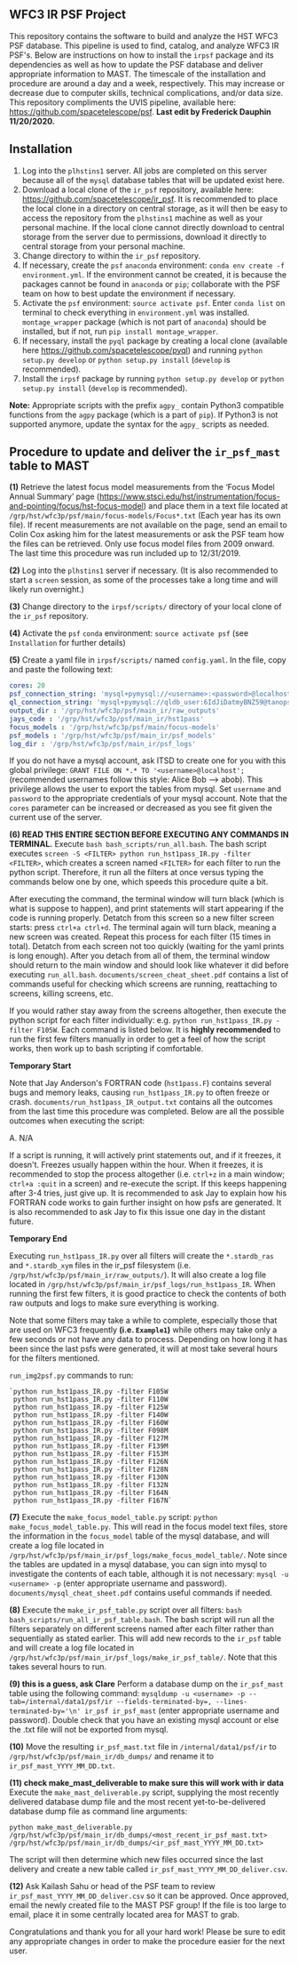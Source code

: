 WFC3 IR PSF Project
---------------------

This repository contains the software to build and analyze the HST WFC3 PSF database. This pipeline is used to find, catalog, and analyze WFC3 IR PSF's.  Below are instructions on how to install the `irpsf` package and its dependencies as well as how to update the PSF database and deliver appropriate information to MAST. The timescale of the installation and procedure are around a day and a week, respectively.  This may increase or decrease due to computer skills, technical complications, and/or data size. This repository compliments the UVIS pipeline, available here: https://github.com/spacetelescope/psf. **Last edit by Frederick Dauphin 11/20/2020.**

Installation
----------------

1. Log into the `plhstins1` server. All jobs are completed on this server because all of the `mysql` database tables that will be updated exist here.
2. Download a local clone of the `ir_psf` repository, available here: https://github.com/spacetelescope/ir_psf.  It is recommended to place the local clone in a directory on central storage, as it will then be easy to access the repository from the `plhstins1` machine as well as your personal machine. If the local clone cannot directly download to central storage from the server due to permissions, download it directly to central storage from your personal machine.
3. Change directory to within the `ir_psf` repository.
4. If necessary, create the `psf` `anaconda` environment: `conda env create -f environment.yml`. If the environment cannot be created, it is because the packages cannot be found in `anaconda` or `pip`; collaborate with the PSF team on how to best update the environment if necessary.
5. Activate the `psf` environment: `source activate psf`. Enter `conda list` on terminal to check everything in `environment.yml` was installed. `montage_wrapper` package (which is not part of `anaconda`) should be installed, but if not, run `pip install montage_wrapper`.
6. If necessary, install the `pyql` package by creating a local clone (available here https://github.com/spacetelescope/pyql) and running `python setup.py develop` or `python setup.py install` (`develop` is recommended).
7. Install the `irpsf` package by running `python setup.py develop` or `python setup.py install` (`develop` is recommended).

**Note:** Appropriate scripts with the prefix `agpy_` contain Python3 compatible functions from the `agpy` package (which is a part of `pip`). If Python3 is not supported anymore, update the syntax for the `agpy_` scripts as needed.

Procedure to update and deliver the `ir_psf_mast` table to MAST
-------------------------------------------------------------
**(1)** Retrieve the latest focus model measurements from the ‘Focus Model Annual Summary’ page (https://www.stsci.edu/hst/instrumentation/focus-and-pointing/focus/hst-focus-model) and place them in a text file located at `/grp/hst/wfc3p/psf/main/focus-models/Focus*.txt` (Each year has its own file). If recent measurements are not available on the page, send an email to Colin Cox asking him for the latest measurements or ask the PSF team how the files can be retrieved. Only use focus model files from 2009 onward. The last time this procedure was run included up to 12/31/2019.

**(2)** Log into the `plhstins1` server if necessary.  (It is also recommended to start a `screen` session, as some of the processes take a long time and will likely run overnight.)

**(3)** Change directory to the `irpsf/scripts/` directory of your local clone of the `ir_psf` repository.

**(4)** Activate the `psf` `conda` environment: `source activate psf` (see `Installation` for further details)

**(5)** Create a yaml file in `irpsf/scripts/` named `config.yaml`. In the file, copy and paste the following text:

```yaml
cores: 20
psf_connection_string: 'mysql+pymysql://<username>:<password>@localhost/ir_psf'
ql_connection_string: 'mysql+pymysql://qldb_user:6IdJiDatmyBNZ59@tanops.stsci.edu:33306/qldb'
output_dir : '/grp/hst/wfc3p/psf/main_ir/raw_outputs'
jays_code : '/grp/hst/wfc3p/psf/main_ir/hst1pass'
focus_models : '/grp/hst/wfc3p/psf/main/focus-models'
psf_models : '/grp/hst/wfc3p/psf/main_ir/psf_models'
log_dir : '/grp/hst/wfc3p/psf/main_ir/psf_logs'
```

If you do not have a mysql account, ask ITSD to create one for you with this global privilege: `GRANT FILE ON *.* TO '<username>@localhost';` (recommended usernames follow this style: Alice Bob --> abob). This privilege allows the user to export the tables from mysql. Set `username` and `password` to the appropriate credentials of your mysql account. Note that the `cores` parameter can be increased or decreased as you see fit given the current use of the server.

**(6) READ THIS ENTIRE SECTION BEFORE EXECUTING ANY COMMANDS IN TERMINAL.** Execute `bash bash_scripts/run_all.bash`. The bash script executes `screen -S <FILTER> python run_hst1pass_IR.py -filter <FILTER>`, which creates a screen named `<FILTER>` for each filter to run the python script. Therefore, it run all the filters at once versus typing the commands below one by one, which speeds this procedure quite a bit.

After executing the command, the terminal window will turn black (which is what is suppose to happen), and print statements will start appearing if the code is running properly. Detatch from this screen so a new filter screen starts: press `ctrl+a ctrl+d`. The terminal again will turn black, meaning a new screen was created. Repeat this process for each filter (15 times in total). Detatch from each screen not too quickly (waiting for the yaml prints is long enough). After you detach from all of them, the terminal window should return to the main window and should look like whatever it did before executing `run_all.bash`. `documents/screen_cheat_sheet.pdf` contains a list of commands useful for checking which screens are running, reattaching to screens, killing screens, etc.

If you would rather stay away from the screens altogether, then execute the python script for each filter individually: e.g. `python run_hst1pass_IR.py -filter F105W`. Each command is listed below. It is **highly recommended** to run the first few filters manually in order to get a feel of how the script works, then work up to bash scripting if comfortable.

**Temporary Start**

Note that Jay Anderson's FORTRAN code (`hst1pass.F`) contains several bugs and memory leaks, causing `run_hst1pass_IR.py` to often freeze or crash. `documents/run_hst1pass_IR_output.txt` contains all the outcomes from the last time this procedure was completed.  Below are all the possible outcomes when executing the script:

A.  N/A

If a script is running, it will actively print statements out, and if it freezes, it doesn't.  Freezes usually happen within the hour. When it freezes, it is recommended to stop the process altogether (i.e. `ctrl+z` in a main window; `ctrl+a :quit` in a screen) and re-execute the script.  If this keeps happening after 3-4 tries, just give up.  It is recommended to ask Jay to explain how his FORTRAN code works to gain further insight on how psfs are generated.  It is also recommended to ask Jay to fix this issue one day in the distant future.

**Temporary End**

Executing `run_hst1pass_IR.py` over all filters will create the `*.stardb_ras` and `*.stardb_xym` files in the ir_psf filesystem (i.e. `/grp/hst/wfc3p/psf/main_ir/raw_outputs/`).  It will also create a log file located in `/grp/hst/wfc3p/psf/main_ir/psf_logs/run_hst1pass_IR`. When running the first few filters, it is good practice to check the contents of both raw outputs and logs to make sure everything is working.

Note that some filters may take a while to complete, especially those that are used on WFC3 frequently **(i.e. `Example1`)** while others may take only a few seconds or not have any data to process. Depending on how long it has been since the last psfs were generated, it will at most take several hours for the filters mentioned.

`run_img2psf.py` commands to run:

    `python run_hst1pass_IR.py -filter F105W
     python run_hst1pass_IR.py -filter F110W
     python run_hst1pass_IR.py -filter F125W
     python run_hst1pass_IR.py -filter F140W
     python run_hst1pass_IR.py -filter F160W
     python run_hst1pass_IR.py -filter F098M
     python run_hst1pass_IR.py -filter F127M
     python run_hst1pass_IR.py -filter F139M
     python run_hst1pass_IR.py -filter F153M
     python run_hst1pass_IR.py -filter F126N
     python run_hst1pass_IR.py -filter F128N
     python run_hst1pass_IR.py -filter F130N
     python run_hst1pass_IR.py -filter F132N
     python run_hst1pass_IR.py -filter F164N
     python run_hst1pass_IR.py -filter F167N`

**(7)** Execute the `make_focus_model_table.py` script: `python make_focus_model_table.py`.  This will read in the focus model text files, store the information in the `focus_model` table of the mysql database, and will create a log file located in `/grp/hst/wfc3p/psf/main_ir/psf_logs/make_focus_model_table/`. Note since the tables are updated in a mysql database, you can sign into mysql to investigate the contents of each table, although it is not necessary: `mysql -u <username> -p` (enter appropriate username and password). `documents/mysql_cheat_sheet.pdf` contains useful commands if needed.

**(8)** Execute the `make_ir_psf_table.py` script over all filters: `bash bash_scripts/run_all_ir_psf_table.bash`.  The bash script will run all the filters separately on different screens named after each filter rather than sequentially as stated earlier.  This will add new records to the `ir_psf` table and will create a log file located in `/grp/hst/wfc3p/psf/main_ir/psf_logs/make_ir_psf_table/`. Note that this takes several hours to run.

**(9) this is a guess, ask Clare** Perform a database dump on the `ir_psf_mast` table using the following command: `mysqldump -u <username> -p --tab=/internal/data1/psf/ir --fields-terminated-by=, --lines-terminated-by='\n' ir_psf ir_psf_mast`  (enter appropriate username and password). Double check that you have an existing mysql account or else the .txt file will not be exported from mysql.

**(10)** Move the resulting `ir_psf_mast.txt` file in `/internal/data1/psf/ir` to `/grp/hst/wfc3p/psf/main_ir/db_dumps/` and rename it to `ir_psf_mast_YYYY_MM_DD.txt`.

**(11) check make_mast_deliverable to make sure this will work with ir data** Execute the `make_mast_deliverable.py` script, supplying the most recently delivered database dump file and the most recent yet-to-be-delivered database dump file as command line arguments:

`python make_mast_deliverable.py /grp/hst/wfc3p/psf/main_ir/db_dumps/<most_recent_ir_psf_mast.txt> /grp/hst/wfc3p/psf/main_ir/db_dumps/<ir_psf_mast_YYYY_MM_DD.txt>`

The script will then determine which new files occurred since the last delivery and create a new table called `ir_psf_mast_YYYY_MM_DD_deliver.csv`.

**(12)** Ask Kailash Sahu or head of the PSF team to review `ir_psf_mast_YYYY_MM_DD_deliver.csv` so it can be approved. Once approved, email the newly created file to the MAST PSF group!  If the file is too large to email, place it in some centrally located area for MAST to grab.  

Congratulations and thank you for all your hard work!  Please be sure to edit any appropriate changes in order to make the procedure easier for the next user.
